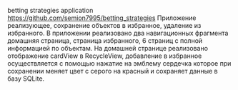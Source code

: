 betting strategies application
https://github.com/semion7995/betting_strategies
Приложение реализующее, сохранение объектов в избранное, удаление из избранного. В приложении реализовано два навигационных фрагмента домашняя страница, страница избранного, 6 страниц с полной информацией по объектам. На домашней странице реализовано отображение cardView в RecycleView, добавление в избранное осуществляется с помощью нажатие на эмблему сердечка которое при сохранении меняет цвет с серого на красный и сохраняет данные в базу SQLite.  
